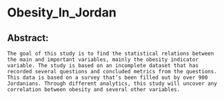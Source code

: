 # Obesity_In_Jordan

## Abstract: 
	
	The goal of this study is to find the statistical relations between the main and important variables, mainly the obesity indicator variable. The study is based on an incomplete dataset that has recorded several questions and concluded metrics from the questions. This data is based on a survey that’s been filled out by over 900 Jordanians. Through different analytics, this study will uncover any correlation between obesity and several other variables.
